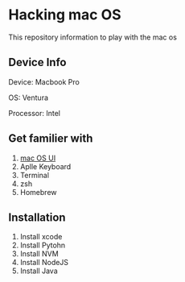 # Hacking mac OS
This repository information to play with the mac os

## Device Info
Device: Macbook Pro

OS: Ventura

Processor: Intel

## Get familier with
1. [mac OS UI](MACOS-UI.md)
2. Aplle Keyboard
3. Terminal
4. zsh
5. Homebrew

## Installation
1. Install xcode
2. Install Pytohn
3. Install NVM
4. Install NodeJS
5. Install Java

